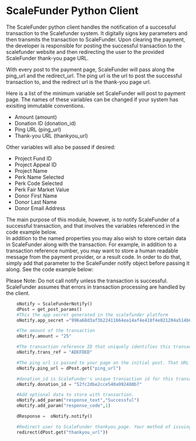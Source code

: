 ScaleFunder Python Client
=========================

The ScaleFunder python client handles the notification of a successful transaction to the Scalefunder system. It digitally signs key parameters and then transmits the transaction to ScaleFunder. 
Upon clearing the payment, the developer is responsible for posting the successful transaction to the scalefunder website and then redirecting the user to the provided ScaleFunder thank-you page URL.  

With every post to the payment page, ScaleFunder will pass along the ping_url and the redirect_url. The ping url is the url to post the successful transaction to, and the redirect url is the thank-you page url.  

 Here is a list of the minimum variable set ScaleFunder  will post to payment page. The names of these variables can be changed if your system has exisiting immutable conventions.
 * Amount (amount) 
 * Donation ID (donation_id)
 * Ping URL (ping_url)
 * Thank-you URL (thankyou_url)

Other variables will also be passed if desired:
 * Project Fund ID
 * Project Appeal ID
 * Project Name 
 * Perk Name Selected 
 * Perk Code Selected
 * Perk Fair Market Value
 * Donor First Name
 * Donor Last Name
 * Donor Email Address


The main purpose of this module, however, is to notify ScaleFunder of a successful transaction, and that involves the variables referenced in the code example below.  
In addition to the named properties you may also wish to store certain data in ScaleFunder along with the transaction. For example, in addition to a transaction reference number,
you may want to store a human readable message from the payment provider, or a result code. In order to do that, simply add that parameter to the ScaleFunder notify object before passing it along.
See the code example below:

Please Note: Do not call notify unless the transaction is successful. ScaleFunder assumes that errors in transaction processing are handled by the client.


```python
    oNotify = ScaleFunderNotify()
    dPost = get_post_params()
    #This the app secret generated in the scalefunder platform
    oNotify.app_secret ="996a68d3af3b22411664ea14af4e418f4e021204a514b68242db5e902d94d4ff" 

    #The amount of the transaction 
    oNotify.amount = "25"

    #The transaction reference ID that uniquely identifies this transaction. This can be from your payment provider or custom system.
    oNotify.trans_ref = "ADEFDED"

    #The ping url is passed to your page on the initial post. That URL should be used here.
    oNotify.ping_url = dPost.get("ping_url")

    #donation_id is ScaleFunder's unique transaction id for this transaction. It is passed in on the initial post.
    oNotify.donation_id = "52fc2dbe2cce540a992480b7"

    #Add optional data to store with transaction.
    oNotify.add_param("response_text","Successful")
    oNotify.add_param("response_code",1)

    dResponse =  oNotify.notify()

    #Redirect user to ScaleFunder thankyou_page. Your method of issuing an HTTP redirect will vary depending on your framework.
    redirect(dPost.get("thankyou_url"))

```
